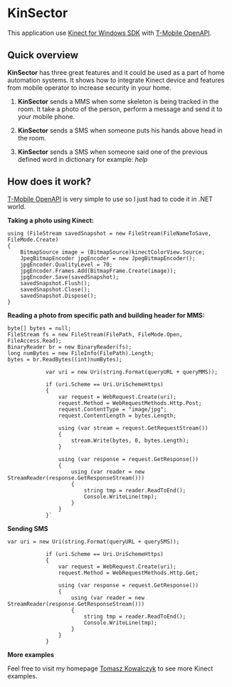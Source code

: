 KinSector
=========

This application use [Kinect for Windows SDK](http://www.microsoft.com/en-us/kinectforwindows/ "Kinect for Windows SDK") with [T-Mobile OpenAPI](https://developers.t-mobile.pl/ "T-Mobile OpenAPI"). 

## Quick overview ##

**KinSector** has three great features and it could be used as a part of home automation systems. It shows how to integrate Kinect device and features from mobile operator to increase security in your home.

1) **KinSector** sends a MMS when some skeleton is being tracked in the room. It take a photo of the person, perform a message and send it to your mobile phone.

2) **KinSector** sends a SMS when someone puts his hands above head in the room. 

3) **KinSector** sends a SMS when someone said one of the previous defined word in dictionary for example: *help*

## How does it work? ##

[T-Mobile OpenAPI](https://developers.t-mobile.pl/ "T-Mobile OpenAPI") is very simple to use so I just had to code it in .NET world.

**Taking a photo using Kinect:**

	using (FileStream savedSnapshot = new FileStream(FileNameToSave, FileMode.Create)  
	{  
		BitmapSource image = (BitmapSource)kinectColorView.Source;  
		JpegBitmapEncoder jpgEncoder = new JpegBitmapEncoder();  
		jpgEncoder.QualityLevel = 70;  
		jpgEncoder.Frames.Add(BitmapFrame.Create(image));  
		jpgEncoder.Save(savedSnapshot);  
		savedSnapshot.Flush();  
		savedSnapshot.Close();  
		savedSnapshot.Dispose();  
	}


**Reading a photo from specific path and building header for MMS:**

	byte[] bytes = null;  
	FileStream fs = new FileStream(FilePath, FileMode.Open, FileAccess.Read);  
	BinaryReader br = new BinaryReader(fs);  
	long numBytes = new FileInfo(FilePath).Length;  
	bytes = br.ReadBytes((int)numBytes);  
	
                var uri = new Uri(string.Format(queryURL + queryMMS));

                if (uri.Scheme == Uri.UriSchemeHttps)
                {
                    var request = WebRequest.Create(uri);
                    request.Method = WebRequestMethods.Http.Post;
                    request.ContentType = "image/jpg";
                    request.ContentLength = bytes.Length;

                    using (var stream = request.GetRequestStream())
                    {
                        stream.Write(bytes, 0, bytes.Length);
                    }

                    using (var response = request.GetResponse())
                    {
                        using (var reader = new StreamReader(response.GetResponseStream()))
                        {
                            string tmp = reader.ReadToEnd();
                            Console.WriteLine(tmp);
                        }
                    }
                }`

**Sending SMS**

`var uri = new Uri(string.Format(queryURL + querySMS));`

                if (uri.Scheme == Uri.UriSchemeHttps)
                {
                    var request = WebRequest.Create(uri);
                    request.Method = WebRequestMethods.Http.Get;

                    using (var response = request.GetResponse())
                    {
                        using (var reader = new StreamReader(response.GetResponseStream()))
                        {
                            string tmp = reader.ReadToEnd();
                            Console.WriteLine(tmp);
                        }
                    }
                }

**More examples**

Feel free to visit my homepage [Tomasz Kowalczyk](http://tomek.kownet.info/ "Tomasz Kowalczyk") to see more Kinect examples.